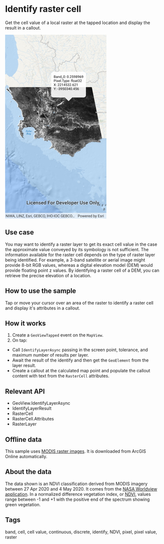 # Identify raster cell

Get the cell value of a local raster at the tapped location and display the result in a callout.

![Image of identify raster cell](IdentifyRasterCell.jpg)

## Use case

You may want to identify a raster layer to get its exact cell value in the case the approximate value conveyed by its symbology is not sufficient. The information available for the raster cell depends on the type of raster layer being identified. For example, a 3-band satellite or aerial image might provide 8-bit RGB values, whereas a digital elevation model (DEM) would provide floating point z values. By identifying a raster cell of a DEM, you can retrieve the precise elevation of a location. 

## How to use the sample

Tap or move your cursor over an area of the raster to identify a raster cell and display it's attributes in a callout.

## How it works

1. Create a `GeoViewTapped` event on the `MapView`.
2. On tap:
  * Call `IdentifyLayerAsync` passing in the screen point, tolerance, and maximum number of results per layer.
  * Await the result of the identify and then get the `GeoElement` from the layer result.
  * Create a callout at the calculated map point and populate the callout content with text from the `RasterCell` attributes. 

## Relevant API

* GeoView.IdentifyLayerAsync
* IdentifyLayerResult
* RasterCell
* RasterCell.Attributes
* RasterLayer

## Offline data

This sample uses [MODIS raster images](https://arcgisruntime.maps.arcgis.com/home/item.html?id=b5f977c78ec74b3a8857ca86d1d9b318). It is downloaded from ArcGIS Online automatically.

## About the data

The data shown is an NDVI classification derived from MODIS imagery between 27 Apr 2020 and 4 May 2020. It comes from the [NASA Worldview application](https://worldview.earthdata.nasa.gov/). In a normalized difference vegetation index, or [NDVI](https://en.wikipedia.org/wiki/Normalized_difference_vegetation_index), values range between -1 and +1 with the positive end of the spectrum showing green vegetation.

## Tags

band, cell, cell value, continuous, discrete, identify, NDVI, pixel, pixel value, raster